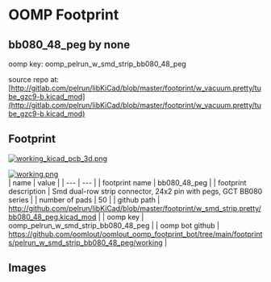 # OOMP Footprint  
## bb080_48_peg  by none  
  
oomp key: oomp_pelrun_w_smd_strip_bb080_48_peg  
  
source repo at: [http://gitlab.com/pelrun/libKiCad/blob/master/footprint/w_vacuum.pretty/tube_gzc9-b.kicad_mod](http://gitlab.com/pelrun/libKiCad/blob/master/footprint/w_vacuum.pretty/tube_gzc9-b.kicad_mod)  
## Footprint  
  
[![working_kicad_pcb_3d.png](working_kicad_pcb_3d_600.png)](working_kicad_pcb_3d.png)  
  
[![working.png](working_600.png)](working.png)  
| name | value | 
| --- | --- | 
| footprint name | bb080_48_peg | 
| footprint description | Smd dual-row strip connector, 24x2 pin with pegs, GCT BB080 series | 
| number of pads | 50 | 
| github path | http://github.com/pelrun/libKiCad/blob/master/footprint/w_smd_strip.pretty/bb080_48_peg.kicad_mod | 
| oomp key | oomp_pelrun_w_smd_strip_bb080_48_peg | 
| oomp bot github | https://github.com/oomlout/oomlout_oomp_footprint_bot/tree/main/footprints/pelrun_w_smd_strip_bb080_48_peg/working | 
## Images  
